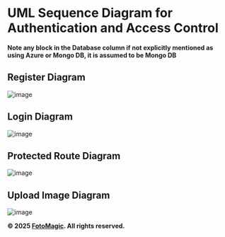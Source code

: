 # UML Sequence Diagram for Authentication and Access Control 

**Note any block in the Database column if not explicitly mentioned as using Azure or Mongo DB, it is assumed to be Mongo DB**

## Register Diagram
![image](https://github.com/user-attachments/assets/8b4f0e64-95fc-41e1-a287-82cdb03692ac)

## Login Diagram
![image](https://github.com/user-attachments/assets/b78f9383-9849-4161-8779-cd25f1b16878)

## Protected Route Diagram
![image](https://github.com/user-attachments/assets/a011900a-19f4-4ab7-b447-bf3b6ee12ab7)

## Upload Image Diagram
![image](https://github.com/user-attachments/assets/875262e7-1b23-4bb5-b587-bc5fdaf04ce4)

**© 2025 [FotoMagic](https://ambitious-dune-0f7fde21e.6.azurestaticapps.net/). All rights reserved.**